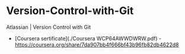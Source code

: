 # Version-Control-with-Git
Atlassian | Version Control with Git

* [Coursera sertificate](./Coursera WCP64AWWDWRW.pdf) - https://coursera.org/share/7da907bb4f666bf43b96fb82db4622d8

